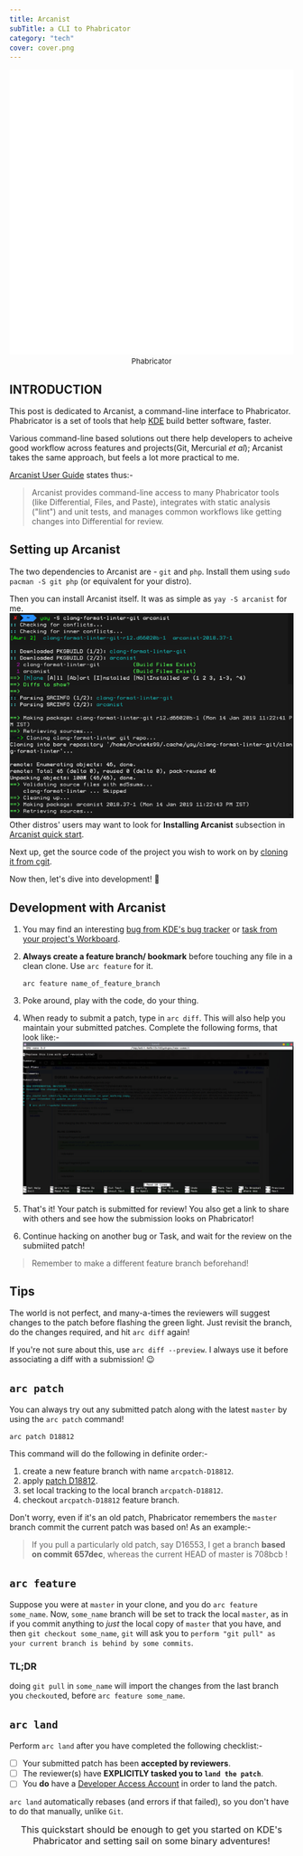 ```yaml
---
title: Arcanist
subTitle: a CLI to Phabricator
category: "tech"
cover: cover.png
---
```

<p align='center'><img src="cover.png" alt="Phabricator"><br>
<font size=2> Phabricator</font></p>

## INTRODUCTION
This post is dedicated to Arcanist, a command-line interface to Phabricator.
Phabricator is a set of tools that help [KDE](https://www.kde.org) build better software, faster.

Various command-line based solutions out there help developers to acheive good workflow across features and projects(Git, Mercurial *et al*); Arcanist takes the same approach, but feels a lot more practical to me.

[Arcanist User Guide](https://secure.phabricator.com/book/phabricator/article/arcanist/) states thus:-
> Arcanist provides command-line access to many Phabricator tools (like Differential, Files, and Paste), integrates with static analysis ("lint") and unit tests, and manages common workflows like getting changes into Differential for review.



## Setting up Arcanist

The two dependencies to Arcanist are - `git` and `php`. Install them using `sudo pacman -S git php` (or equivalent for your distro).

Then you can install Arcanist itself. 
It was as simple as `yay -S arcanist` for me.
![arcanist_install](arcanist_install.png)
Other distros' users may want to look for **Installing Arcanist** subsection in  [Arcanist quick start](https://secure.phabricator.com/book/phabricator/article/arcanist_quick_start/).

Next up, get the source code of the project you wish to work on by [cloning it from cgit](https://cgit.kde.org/).

Now then, let's dive into development! 🤖

## Development with Arcanist

1. You may find an interesting [bug from KDE's bug tracker](https://bugs.kde.org/describecomponents.cgi) or [task from your project's Workboard](https://phabricator.kde.org/).

2. **Always create a feature branch/ bookmark** before touching any file in a clean clone. Use `arc feature` for it.
    ```
    arc feature name_of_feature_branch
    ```

3. Poke around, play with the code, do your thing.

4. When ready to submit a patch, type in `arc diff`. This will also help you maintain your submitted patches. Complete the following forms, that look like:-
![arc diff](arc_diff.png)

5. That's it! Your patch is submitted for review! You also get a link to share with others and see how the submission looks on Phabricator!

6. Continue hacking on another bug or Task, and wait for the review on the submiited patch! 

>Remember to make a different feature branch beforehand!

## Tips
The world is not perfect, and many-a-times the reviewers will suggest changes to the patch before flashing the green light. Just revisit the branch, do the changes required, and hit `arc diff` again! 

If you're not sure about this, use `arc diff --preview`. I always use it before associating a diff with a submission! 😉

## `arc patch`

You can always try out any submitted patch along with the latest `master` by using the `arc patch` command!
```
arc patch D18812
```
This command will do the following in definite order:-
1. create a new feature branch with name `arcpatch-D18812`.
2. apply [patch D18812](https://phabricator.kde.org/D18812).
3. set local tracking to the local branch `arcpatch-D18812`.
4. checkout `arcpatch-D18812` feature branch.

Don't worry, even if it's an old patch, Phabricator remembers the `master` branch commit the current patch was based on!
As an example:-
>If you pull a particularly old patch, say D16553, I get a branch **based on commit 657dec**, whereas the current HEAD of master is 708bcb !

## `arc feature`

Suppose you were at `master` in your clone, and you do `arc feature some_name`. Now, `some_name` branch will be set to track the local `master`, as in if you commit anything to *just* the local copy of `master` that you have, and then `git checkout some_name`, `git` will ask you to `perform "git pull" as your current branch is behind by some commits`.

### TL;DR

doing `git pull` in `some_name` will import the changes from the last branch you `checkout`ed, before `arc feature some_name`.

## `arc land`
Perform `arc land` after you have completed the following checklist:-

- [ ] Your submitted patch has been **accepted by reviewers**.
- [ ] The reviewer(s) have **EXPLICITLY tasked you to `land the patch`**.
- [ ] You **do** have a [Developer Access Account](https://community.kde.org/Infrastructure/Get_a_Developer_Account) in order to land the patch.

`arc land` automatically rebases (and errors if that failed), so you don't have to do that manually, unlike `Git`.

<p align='center'> <font size=3> This quickstart should be enough to get you started on KDE's Phabricator and setting sail on some binary adventures!</font></p>
